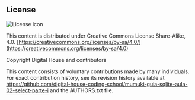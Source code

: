## License
![License icon](https://licensebuttons.net/l/by-sa/3.0/88x31.png)

This content is distributed under Creative Commons License Share-Alike, 4.0. [https://creativecommons.org/licenses/by-sa/4.0/](https://creativecommons.org/licenses/by-sa/4.0)

Copyright Digital House and contributors

This content consists of voluntary contributions made by many
individuals. For exact contribution history, see its revision history
available at https://github.com/digital-house-coding-school/mumuki-guia-sqlite-aula-02-select-parte-i and the AUTHORS.txt file.

